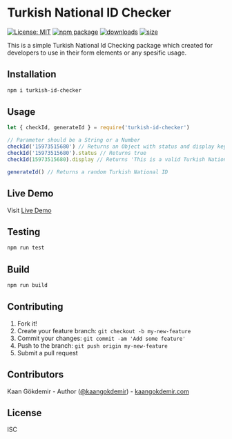 # Turkish National ID Checker

[![License: MIT](https://img.shields.io/badge/License-MIT-yellow.svg)](https://opensource.org/licenses/MIT) [![npm package](https://img.shields.io/npm/v/turkish-id-checker.svg)](https://www.npmjs.org/package/turkish-id-checker) [![downloads](https://img.shields.io/npm/dt/turkish-id-checker.svg)](https://www.npmjs.com/package/turkish-id-checker) [![size](https://img.shields.io/bundlephobia/minzip/turkish-id-checker)](https://www.npmjs.com/package/turkish-id-checker)

This is a simple Turkish National Id Checking package which created for developers to use in their form elements or any spesific usage.

## Installation

```bash
npm i turkish-id-checker
```

## Usage

```javascript
let { checkId, generateId } = require('turkish-id-checker')

// Parameter should be a String or a Number
checkId('15973515680') // Returns an Object with status and display keys in it.
checkId('15973515680').status // Returns true
checkId(15973515680).display // Returns 'This is a valid Turkish National ID'

generateId() // Returns a random Turkish National ID
```

## Live Demo

Visit [Live Demo](https://id-checker.netlify.com/)

## Testing

```bash
npm run test
```

## Build

```bash
npm run build
```

## Contributing

1. Fork it!
2. Create your feature branch: `git checkout -b my-new-feature`
3. Commit your changes: `git commit -am 'Add some feature'`
4. Push to the branch: `git push origin my-new-feature`
5. Submit a pull request

## Contributors

Kaan Gökdemir - Author ([@kaangokdemir](https://twitter.com/kaangokdemir)) - [kaangokdemir.com](https://kaangokdemir.com)

## License

ISC
